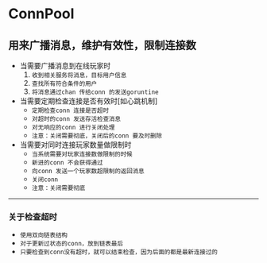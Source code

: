 # ConnPool #
用来广播消息，维护有效性，限制连接数
--------------
- 当需要广播消息到在线玩家时
	1. ```收到相关服务将消息，目标用户信息```
	2. ```查找所有符合条件的用户```
	3. ```将消息通过chan 传给conn 的发送goruntine```
- 当需要定期检查连接是否有效时[如心跳机制]
	- ```定期检查conn 连接是否超时```
	- ```对超时的conn 发送存活检查消息```
	- ```对无响应的conn 进行关闭处理```
	- ```注意：关闭需要彻底，关闭后的conn 要及时删除```
- 当需要对同时连接玩家数量做限制时
	- ```当系统需要对玩家连接数做限制的时候```
	- ```新进的conn 不会获得通过```
	- ```向conn 发送一个玩家数超限制的返回消息```
	- ```关闭conn```
	- ```注意：关闭需要彻底```

----------

### 关于检查超时 ###
* ```使用双向链表结构```
* ```对于更新过状态的conn，放到链表最后```
* ```只要检查到conn没有超时，就可以结束检查，因为后面的都是最新连接过的```
